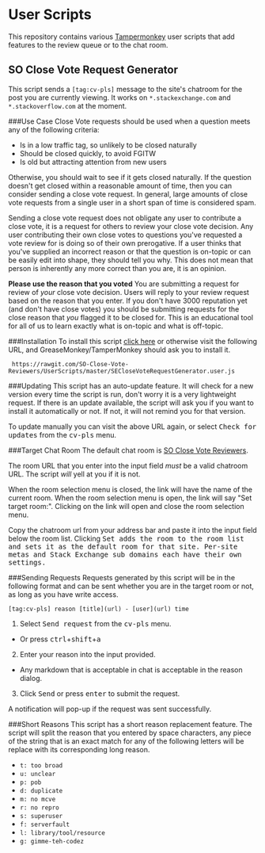 # User Scripts


This repository contains various [Tampermonkey](http://tampermonkey.net/) user scripts that add features to the review queue or to the chat room.

## SO Close Vote Request Generator
This script sends a `[tag:cv-pls]` message to the site's chatroom for the post you are currently viewing. It works on `*.stackexchange.com` and `*.stackoverflow.com` at the moment.

###Use Case
Close Vote requests should be used when a question meets any of the following criteria:

* Is in a low traffic tag, so unlikely to be closed naturally
* Should be closed quickly, to avoid FGITW
* Is old but attracting attention from new users

Otherwise, you should wait to see if it gets closed naturally. If the question doesn't get closed within a reasonable amount of time, then you can consider sending a close vote request. In general, large amounts of close vote requests from a single user in a short span of time is considered spam.

Sending a close vote request does not obligate any user to contribute a close vote, it is a request for others to review your close vote decision. Any user contributing their own close votes to questions you've requested a vote review for is doing so of their own prerogative. If a user thinks that you've supplied an incorrect reason or that the question is on-topic or can be easily edit into shape, they should tell you why. This does not mean that person is inherently any more correct than you are, it is an opinion.

**Please use the reason that you voted** You are submitting a request for review of *your* close vote decision. Users will reply to your review request based on the reason that you enter. If you don't have 3000 reputation yet (and don't have close votes) you should be submitting requests for the close reason that *you* flagged it to be closed for. This is an educational tool for all of us to learn exactly what is on-topic and what is off-topic.

###Installation
To install this script [click here](https://rawgit.com/SO-Close-Vote-Reviewers/UserScripts/master/SECloseVoteRequestGenerator.user.js) or otherwise visit the following URL, and GreaseMonkey/TamperMonkey should ask you to install it.

     https://rawgit.com/SO-Close-Vote-Reviewers/UserScripts/master/SECloseVoteRequestGenerator.user.js
     
###Updating
This script has an auto-update feature. It will check for a new version every time the script is run, don't worry it is a very lightweight request. If there is an update available, the script will ask you if you want to install it automatically or not. If not, it will not remind you for that version.

To update manually you can visit the above URL again, or select <kbd>Check for updates</kbd> from the <kbd>cv-pls</kbd> menu.

###Target Chat Room
The default chat room is [SO Close Vote Reviewers](http://chat.stackoverflow.com/rooms/41570/so-close-vote-reviewers).

The room URL that you enter into the input field *must* be a valid chatroom URL. The script *will* yell at you if it is not. 

When the room selection menu is closed, the link will have the name of the current room. When the room selection menu is open, the link will say "Set target room:". Clicking on the link will open and close the room selection menu.

Copy the chatroom url from your address bar and paste it into the input field below the room list. Clicking <kbd>Set</kb> adds the room to the room list and sets it as the default room for that site. Per-site metas and Stack Exchange sub domains each have their own settings.

###Sending Requests
Requests generated by this script will be in the following format and can be sent whether you are in the target room or not, as long as you have write access. 

    [tag:cv-pls] reason [title](url) - [user](url) time

1. Select <kbd>Send request</kbd> from the <kbd>cv-pls</kbd> menu.
  *  Or press <kbd>ctrl</kbd>+<kbd>shift</kbd>+<kbd>a</kbd>
2. Enter your reason into the input provided.
  *  Any markdown that is acceptable in chat is acceptable in the reason dialog.
3. Click <kbd>Send</kbd> or press <kbd>enter</kbd> to submit the request. 

A notification will pop-up if the request was sent successfully.

###Short Reasons
This script has a short reason replacement feature. The script will split the reason that you entered by space characters, any piece of the string that is an exact match for any of the following letters will be replace with its corresponding long reason.

* `t: too broad` 
* `u: unclear`
* `p: pob`
* `d: duplicate`
* `m: no mcve`
* `r: no repro`
* `s: superuser`
* `f: serverfault`
* `l: library/tool/resource`
* `g: gimme-teh-codez`
